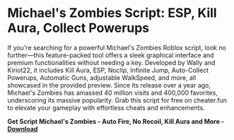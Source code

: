 <h1>Michael's Zombies Script: ESP, Kill Aura, Collect Powerups</h1>

If you're searching for a powerful Michael's Zombies Roblox script, look no further—this feature-packed tool offers a sleek graphical interface and premium functionalities without needing a key. Developed by Wally and Kiriot22, it includes Kill Aura, ESP, Noclip, Infinite Jump, Auto-Collect Powerups, Automatic Guns, adjustable WalkSpeed, and more, all showcased in the provided preview. Since its release over a year ago, Michael's Zombies has amassed 40 million visits and 400,000 favorites, underscoring its massive popularity. Grab this script for free on cheater.fun to elevate your gameplay with effortless cheats and enhancements.

**Get Script Michael's Zombies - Auto Fire, No Recoil, Kill Aura and More - [Download](https://www.dlgram.com/public/files/api.php?shortened=38C2hX)**



